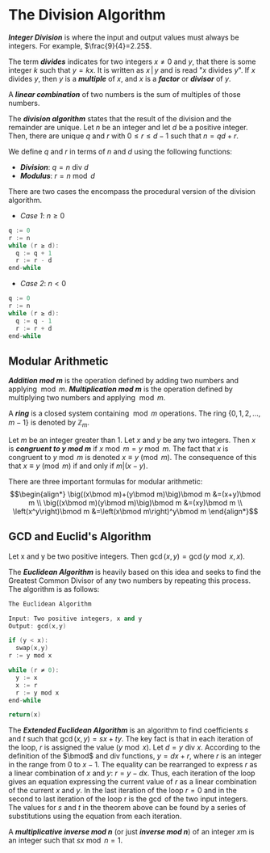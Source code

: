 # The Division Algorithm
***Integer Division*** is where the input and output values must always be integers.  For example, $\frac{9}{4}=2.25$.

The term ***divides*** indicates for two integers $x\neq 0$ and $y$, that there is some integer $k$ such that $y=kx$.  It is written as $x\,|\,y$ and is read "$x$ divides $y$".  If $x$ divides $y$, then $y$ is a ***multiple*** of $x$, and $x$ is a ***factor*** or ***divisor*** of $y$.

A ***linear combination*** of two numbers is the sum of multiples of those numbers.

The ***division algorithm*** states that the result of the division and the remainder are unique.  Let $n$ be an integer and let $d$ be a positive integer.  Then, there are unique $q$ and $r$ with $0\leq r \leq d-1$ such that $n=qd+r$.

We define $q$ and $r$ in terms of $n$ and $d$ using the following functions:

- ***Division***: $q = n \text{ div } d$
- ***Modulus***: $r = n \bmod d$

There are two cases the encompass the procedural version of the division algorithm.

- *Case 1*: $n \geq 0$
```c++
q := 0
r := n
while (r ≥ d):
  q := q + 1
  r := r - d
end-while
```

- *Case 2*: $n < 0$
```c++
q := 0
r := n
while (r ≥ d):
  q := q - 1
  r := r + d
end-while
```

## Modular Arithmetic
***Addition mod m*** is the operation defined by adding two numbers and applying $\bmod m$. ***Multiplication mod m*** is the operation defined by multiplying two numbers and applying $\bmod m$.

A ***ring*** is a closed system containing $\bmod m$ operations.  The ring $\{0,1,2,\ldots,m-1\}$ is denoted by $\mathbb{Z}_m$.

Let $m$ be an integer greater than $1$. Let $x$ and $y$ be any two integers. Then $x$ is ***congruent to $y$ mod $m$*** if $x \bmod m = y \bmod m$. The fact that $x$ is congruent to $y \bmod m$ is denoted $x \equiv y \pmod m$.  The consequence of this that $x\equiv y\pmod m$ if and only if $m|(x-y)$.

There are three important formulas for modular arithmetic: $$\begin{align*} \big((x\bmod m)+(y\bmod m)\big)\bmod m &=(x+y)\bmod m \\ \big((x\bmod m)(y\bmod m)\big)\bmod m &=(xy)\bmod m \\ \left(x^y\right)\bmod m &=\left(x\bmod m\right)^y\bmod m \end{align*}$$

## GCD and Euclid's Algorithm
Let x and y be two positive integers. Then $\gcd(x, y) = \gcd(y \bmod x, x)$.

The ***Euclidean Algorithm*** is heavily based on this idea and seeks to find the Greatest Common Divisor of any two numbers by repeating this process.  The algorithm is as follows:
```c++
The Euclidean Algorithm

Input: Two positive integers, x and y
Output: gcd(x,y)

if (y < x):
  swap(x,y)
r := y mod x

while (r ≠ 0):
  y := x
  x := r
  r := y mod x
end-while

return(x)
```

The ***Extended Euclidean Algorithm*** is an algorithm to find coefficients $s$ and $t$ such that $\gcd(x,y)=sx+ty$.  The key fact is that in each iteration of the loop, $r$ is assigned the value ($y \bmod x$). Let $d = y \text{ div } x$. According to the definition of the $\bmod$ and $\text{div}$ functions, $y = dx + r$, where $r$ is an integer in the range from $0$ to $x - 1$. The equality can be rearranged to express $r$ as a linear combination of $x$ and $y$: $r = y - dx$. Thus, each iteration of the loop gives an equation expressing the current value of $r$ as a linear combination of the current $x$ and $y$. In the last iteration of the loop $r = 0$ and in the second to last iteration of the loop r is the $\gcd$ of the two input integers. The values for $s$ and $t$ in the theorem above can be found by a series of substitutions using the equation from each iteration.

A ***multiplicative inverse mod n*** (or just ***inverse mod n***) of an integer $x$m is an integer such that $sx \bmod n = 1$.